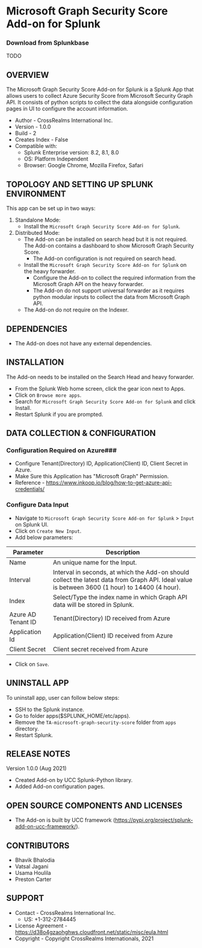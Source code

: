 # Microsoft Graph Security Score Add-on for Splunk

### Download from Splunkbase
TODO


OVERVIEW
--------
The Microsoft Graph Security Score Add-on for Splunk is a Splunk App that allows users to collect Azure Security Score from Microsoft Security Graph API. It consists of python scripts to collect the data alongside configuration pages in UI to configure the account information.


* Author - CrossRealms International Inc.
* Version - 1.0.0
* Build - 2
* Creates Index - False
* Compatible with:
   * Splunk Enterprise version: 8.2, 8.1, 8.0
   * OS: Platform Independent
   * Browser: Google Chrome, Mozilla Firefox, Safari



TOPOLOGY AND SETTING UP SPLUNK ENVIRONMENT
------------------------------------------
This app can be set up in two ways: 
  1. Standalone Mode: 
     * Install the `Microsoft Graph Security Score Add-on for Splunk`.
  2. Distributed Mode:
     * The Add-on can be installed on search head but it is not required. The Add-on contains a dashboard to show Microsoft Graph Security Score.
        * The Add-on configuration is not required on search head.
     * Install the `Microsoft Graph Security Score Add-on for Splunk` on the heavy forwarder.
        * Configure the Add-on to collect the required information from the Microsoft Graph API on the heavy forwarder.
        * The Add-on do not support universal forwarder as it requires python modular inputs to collect the data from Microsoft Graph API.
     * The Add-on do not require on the Indexer.


DEPENDENCIES
------------------------------------------------------------
* The Add-on does not have any external dependencies.


INSTALLATION
------------------------------------------------------------
The Add-on needs to be installed on the Search Head and heavy forwarder.

* From the Splunk Web home screen, click the gear icon next to Apps. 
* Click on `Browse more apps`.
* Search for `Microsoft Graph Security Score Add-on for Splunk` and click Install. 
* Restart Splunk if you are prompted.


DATA COLLECTION & CONFIGURATION
------------------------------------------------------------
### Configuration Required on Azure###
* Configure Tenant(Directory) ID, Application(Client) ID, Client Secret in Azure.
* Make Sure this Application has "Microsoft Graph" Permission.
* Reference - https://www.inkoop.io/blog/how-to-get-azure-api-credentials/


### Configure Data Input ###
* Navigate to ``Microsoft Graph Security Score Add-on for Splunk`` > `Input` on Splunk UI.
* Click on `Create New Input`.
* Add below parameters:

| Parameter | Description |
| --- | --- |
| Name | An unique name for the Input. |
| Interval | Interval in seconds, at which the Add-on should collect the latest data from Graph API. Ideal value is between 3600 (1 hour) to 14400 (4 hour). |
| Index | Select/Type the index name in which Graph API data will be stored in Splunk.  |
| Azure AD Tenant ID | Tenant(Directory) ID received from Azure  |
| Application Id | Application(Client) ID received from Azure  |
| Client Secret | Client secret received from Azure |


* Click on `Save`.



UNINSTALL APP
-------------
To uninstall app, user can follow below steps:
* SSH to the Splunk instance.
* Go to folder apps($SPLUNK_HOME/etc/apps).
* Remove the `TA-microsoft-graph-security-score` folder from `apps` directory.
* Restart Splunk.


RELEASE NOTES
-------------
Version 1.0.0 (Aug 2021)
* Created Add-on by UCC Splunk-Python library.
* Added Add-on configuration pages.



OPEN SOURCE COMPONENTS AND LICENSES
------------------------------
* The Add-on is built by UCC framework (https://pypi.org/project/splunk-add-on-ucc-framework/).


CONTRIBUTORS
------------
* Bhavik Bhalodia
* Vatsal Jagani
* Usama Houlila
* Preston Carter



SUPPORT
-------
* Contact - CrossRealms International Inc.
  * US: +1-312-2784445
* License Agreement - https://d38o4gzaohghws.cloudfront.net/static/misc/eula.html
* Copyright - Copyright CrossRealms Internationals, 2021
